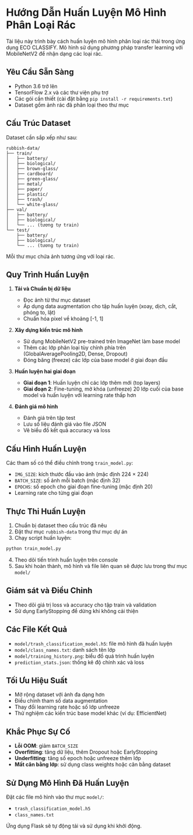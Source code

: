 # Hướng Dẫn Huấn Luyện Mô Hình Phân Loại Rác

Tài liệu này trình bày cách huấn luyện mô hình phân loại rác thải trong ứng dụng ECO CLASSIFY. Mô hình sử dụng phương pháp transfer learning với MobileNetV2 để nhận dạng các loại rác.

## Yêu Cầu Sẵn Sàng

- Python 3.6 trở lên
- TensorFlow 2.x và các thư viện phụ trợ
- Các gói cần thiết (cài đặt bằng `pip install -r requirements.txt`)
- Dataset gồm ảnh rác đã phân loại theo thư mục

## Cấu Trúc Dataset

Dataset cần sắp xếp như sau:

```
rubbish-data/
├── train/
│   ├── battery/
│   ├── biological/
│   ├── brown-glass/
│   ├── cardboard/
│   ├── green-glass/
│   ├── metal/
│   ├── paper/
│   ├── plastic/
│   ├── trash/
│   └── white-glass/
├── val/
│   ├── battery/
│   ├── biological/
│   └── ... (tương tự train)
└── test/
    ├── battery/
    ├── biological/
    └── ... (tương tự train)
```

Mỗi thư mục chứa ảnh tương ứng với loại rác.

## Quy Trình Huấn Luyện

1. **Tải và Chuẩn bị dữ liệu**
   - Đọc ảnh từ thư mục dataset
   - Áp dụng data augmentation cho tập huấn luyện (xoay, dịch, cắt, phóng to, lật)
   - Chuẩn hóa pixel về khoảng [-1, 1]

2. **Xây dựng kiến trúc mô hình**
   - Sử dụng MobileNetV2 pre-trained trên ImageNet làm base model
   - Thêm các lớp phân loại tùy chỉnh phía trên (GlobalAveragePooling2D, Dense, Dropout)
   - Đóng băng (freeze) các lớp của base model ở giai đoạn đầu

3. **Huấn luyện hai giai đoạn**
   - **Giai đoạn 1**: Huấn luyện chỉ các lớp thêm mới (top layers)
   - **Giai đoạn 2**: Fine-tuning, mở khóa (unfreeze) 20 lớp cuối của base model và huấn luyện với learning rate thấp hơn

4. **Đánh giá mô hình**
   - Đánh giá trên tập test
   - Lưu số liệu đánh giá vào file JSON
   - Vẽ biểu đồ kết quả accuracy và loss

## Cấu Hình Huấn Luyện

Các tham số có thể điều chỉnh trong `train_model.py`:

- `IMG_SIZE`: kích thước đầu vào ảnh (mặc định 224 × 224)
- `BATCH_SIZE`: số ảnh mỗi batch (mặc định 32)
- `EPOCHS`: số epoch cho giai đoạn fine-tuning (mặc định 20)
- Learning rate cho từng giai đoạn

## Thực Thi Huấn Luyện

1. Chuẩn bị dataset theo cấu trúc đã nêu
2. Đặt thư mục `rubbish-data` trong thư mục dự án
3. Chạy script huấn luyện:

```bash
python train_model.py
```

4. Theo dõi tiến trình huấn luyện trên console
5. Sau khi hoàn thành, mô hình và file liên quan sẽ được lưu trong thư mục `model/`

## Giám sát và Điều Chỉnh

- Theo dõi giá trị loss và accuracy cho tập train và validation
- Sử dụng EarlyStopping để dừng khi không cải thiện

## Các File Kết Quả

- `model/trash_classification_model.h5`: file mô hình đã huấn luyện
- `model/class_names.txt`: danh sách tên lớp
- `model/training_history.png`: biểu đồ quá trình huấn luyện
- `prediction_stats.json`: thống kê độ chính xác và loss

## Tối Ưu Hiệu Suất

- Mở rộng dataset với ảnh đa dạng hơn
- Điều chỉnh tham số data augmentation
- Thay đổi learning rate hoặc số lớp unfreeze
- Thử nghiệm các kiến trúc base model khác (ví dụ: EfficientNet)

## Khắc Phục Sự Cố

- **Lỗi OOM**: giảm `BATCH_SIZE`
- **Overfitting**: tăng dữ liệu, thêm Dropout hoặc EarlyStopping
- **Underfitting**: tăng số epoch hoặc unfreeze thêm lớp
- **Mất cân bằng lớp**: sử dụng class weights hoặc cân bằng dataset

## Sử Dụng Mô Hình Đã Huấn Luyện

Đặt các file mô hình vào thư mục `model/`:

- `trash_classification_model.h5`
- `class_names.txt`

Ứng dụng Flask sẽ tự động tải và sử dụng khi khởi động.